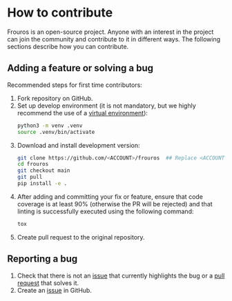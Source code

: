 # How to contribute

Frouros is an open-source project. Anyone with an interest in the project can join the community and contribute to it in different ways. The following sections describe how you can contribute.

## Adding a feature or solving a bug

Recommended steps for first time contributors:

1. Fork repository on GitHub.
2. Set up develop environment (it is not mandatory, but we highly recommend the use of a [virtual environment](https://docs.python.org/3.9/library/venv.html)):
    ```bash
    python3 -m venv .venv
    source .venv/bin/activate
   ```
3. Download and install development version:
    ```bash
    git clone https://github.com/<ACCOUNT>/frouros  ## Replace <ACCOUNT> with your GitHub account
    cd frouros
    git checkout main
    git pull
    pip install -e .
   ```
4. After adding and committing your fix or feature, ensure that code coverage is at least 90% (otherwise the PR will be rejected) and that linting is successfully executed using the following command:
    ```bash
   tox
   ```
5. Create pull request to the original repository.

## Reporting a bug

1. Check that there is not an [issue](https://github.com/IFCA/frouros/issues) that currently highlights the bug or a [pull request](https://github.com/IFCA/frouros/pulls) that solves it.
2. Create an [issue](https://github.com/IFCA/frouros/issues/new) in GitHub.
